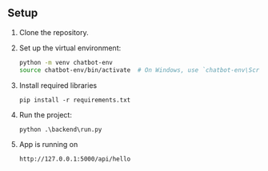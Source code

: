 ## Setup

1. Clone the repository.
2. Set up the virtual environment:
   ```sh
   python -m venv chatbot-env
   source chatbot-env/bin/activate  # On Windows, use `chatbot-env\Scripts\activate`

3. Install required libraries
   ```
   pip install -r requirements.txt
   ```

4. Run the project:
   ```
   python .\backend\run.py
   ```

5. App is running on
   ```
   http://127.0.0.1:5000/api/hello
   ```
